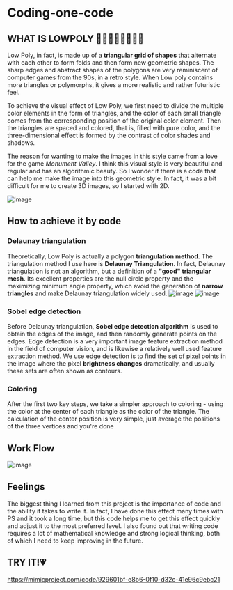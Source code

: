# Coding-one-code

## WHAT IS LOWPOLY 🧡💛💚💙💜🖤🤍🤎

Low Poly, in fact, is made up of a **triangular grid of shapes** that alternate with each other to form folds and then form new geometric shapes. The sharp edges and abstract shapes of the polygons are very reminiscent of computer games from the 90s, in a retro style. When Low poly contains more triangles or polymorphs, it gives a more realistic and rather futuristic feel.

To achieve the visual effect of Low Poly, we first need to divide the multiple color elements in the form of triangles, and the color of each small triangle comes from the corresponding position of the original color element. Then the triangles are spaced and colored, that is, filled with pure color, and the three-dimensional effect is formed by the contrast of color shades and shadows.

The reason for wanting to make the images in this style came from a love for the game *Monument Valley*. I think this visual style is very beautiful and regular and has an algorithmic beauty. So I wonder if there is a code that can help me make the image into this geometric style. In fact, it was a bit difficult for me to create 3D images, so I started with 2D.

![image](https://github.com/YuchenTan777/Codingone-Projectcode/blob/main/picture/pic%201.png)

## How to achieve it by code

### Delaunay triangulation
Theoretically, Low Poly is actually a polygon **triangulation method**. The triangulation method I use here is **Delaunay Triangulation**.
In fact, Delaunay triangulation is not an algorithm, but a definition of a **"good" triangular mesh**. Its excellent properties are the null circle property and the maximizing minimum angle property, which avoid the generation of **narrow triangles** and make Delaunay triangulation widely used.
![image](https://github.com/YuchenTan777/Codingone-Projectcode/blob/main/picture/del_tri.gif)
![image](https://github.com/YuchenTan777/Codingone-Projectcode/blob/main/picture/720px-Delaunay_Triangulation_(100_Points).svg.png)

### Sobel edge detection
Before Delaunay triangulation, **Sobel edge detection algorithm** is used to obtain the edges of the image, and then randomly generate points on the edges. 
Edge detection is a very important image feature extraction method in the field of computer vision, and is likewise a relatively well used feature extraction method. We use edge detection is to find the set of pixel points in the image where the pixel **brightness changes** dramatically, and usually these sets are often shown as contours.

### Coloring
After the first two key steps, we take a simpler approach to coloring - using the color at the center of each triangle as the color of the triangle. The calculation of the center position is very simple, just average the positions of the three vertices and you're done

## Work Flow
![image](https://github.com/YuchenTan777/Codingone-Projectcode/blob/main/picture/flow.jpg)

## Feelings
The biggest thing I learned from this project is the importance of code and the ability it takes to write it. In fact, I have done this effect many times with PS and it took a long time, but this code helps me to get this effect quickly and adjust it to the most preferred level. I also found out that writing code requires a lot of mathematical knowledge and strong logical thinking, both of which I need to keep improving in the future.

## TRY IT!💗
https://mimicproject.com/code/929601bf-e8b6-0f10-d32c-41e96c9ebc21
